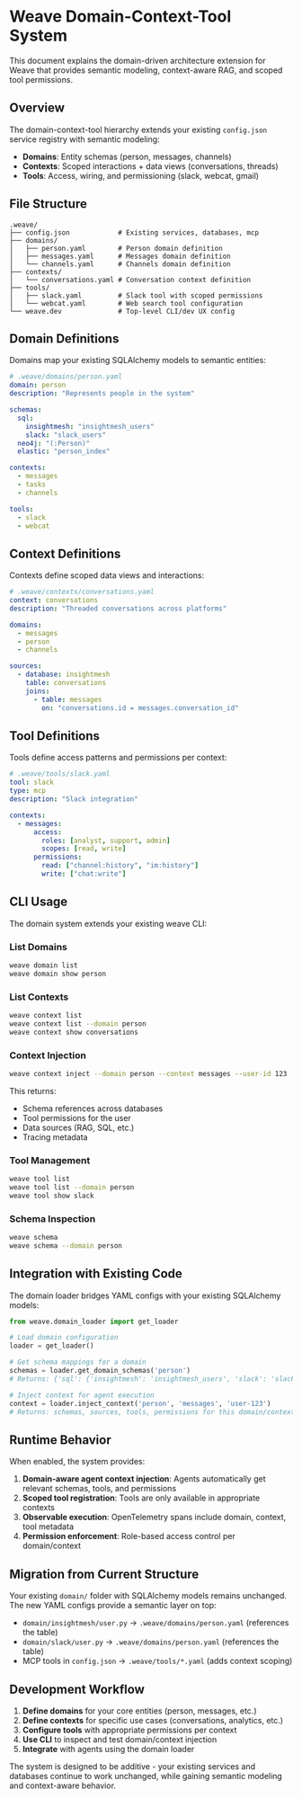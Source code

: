 # Weave Domain-Context-Tool System

This document explains the domain-driven architecture extension for Weave that provides semantic modeling, context-aware RAG, and scoped tool permissions.

## Overview

The domain-context-tool hierarchy extends your existing `config.json` service registry with semantic modeling:

- **Domains**: Entity schemas (person, messages, channels)
- **Contexts**: Scoped interactions + data views (conversations, threads)  
- **Tools**: Access, wiring, and permissioning (slack, webcat, gmail)

## File Structure

```
.weave/
├── config.json            # Existing services, databases, mcp
├── domains/
│   ├── person.yaml        # Person domain definition
│   ├── messages.yaml      # Messages domain definition
│   └── channels.yaml      # Channels domain definition
├── contexts/
│   └── conversations.yaml # Conversation context definition
├── tools/
│   ├── slack.yaml         # Slack tool with scoped permissions
│   └── webcat.yaml        # Web search tool configuration
└── weave.dev              # Top-level CLI/dev UX config
```

## Domain Definitions

Domains map your existing SQLAlchemy models to semantic entities:

```yaml
# .weave/domains/person.yaml
domain: person
description: "Represents people in the system"

schemas:
  sql: 
    insightmesh: "insightmesh_users"
    slack: "slack_users"
  neo4j: "(:Person)"
  elastic: "person_index"

contexts:
  - messages
  - tasks
  - channels

tools:
  - slack
  - webcat
```

## Context Definitions

Contexts define scoped data views and interactions:

```yaml
# .weave/contexts/conversations.yaml
context: conversations
description: "Threaded conversations across platforms"

domains:
  - messages
  - person
  - channels

sources:
  - database: insightmesh
    table: conversations
    joins:
      - table: messages
        on: "conversations.id = messages.conversation_id"
```

## Tool Definitions

Tools define access patterns and permissions per context:

```yaml
# .weave/tools/slack.yaml
tool: slack
type: mcp
description: "Slack integration"

contexts:
  - messages:
      access:
        roles: [analyst, support, admin]
        scopes: [read, write]
      permissions:
        read: ["channel:history", "im:history"]
        write: ["chat:write"]
```

## CLI Usage

The domain system extends your existing weave CLI:

### List Domains
```bash
weave domain list
weave domain show person
```

### List Contexts
```bash
weave context list
weave context list --domain person
weave context show conversations
```

### Context Injection
```bash
weave context inject --domain person --context messages --user-id 123
```

This returns:
- Schema references across databases
- Tool permissions for the user
- Data sources (RAG, SQL, etc.)
- Tracing metadata

### Tool Management
```bash
weave tool list
weave tool list --domain person
weave tool show slack
```

### Schema Inspection
```bash
weave schema
weave schema --domain person
```

## Integration with Existing Code

The domain loader bridges YAML configs with your existing SQLAlchemy models:

```python
from weave.domain_loader import get_loader

# Load domain configuration
loader = get_loader()

# Get schema mappings for a domain
schemas = loader.get_domain_schemas('person')
# Returns: {'sql': {'insightmesh': 'insightmesh_users', 'slack': 'slack_users'}}

# Inject context for agent execution
context = loader.inject_context('person', 'messages', 'user-123')
# Returns: schemas, sources, tools, permissions for this domain/context/user
```

## Runtime Behavior

When enabled, the system provides:

1. **Domain-aware agent context injection**: Agents automatically get relevant schemas, tools, and permissions
2. **Scoped tool registration**: Tools are only available in appropriate contexts
3. **Observable execution**: OpenTelemetry spans include domain, context, tool metadata
4. **Permission enforcement**: Role-based access control per domain/context

## Migration from Current Structure

Your existing `domain/` folder with SQLAlchemy models remains unchanged. The new YAML configs provide a semantic layer on top:

- `domain/insightmesh/user.py` → `.weave/domains/person.yaml` (references the table)
- `domain/slack/user.py` → `.weave/domains/person.yaml` (references the table)
- MCP tools in `config.json` → `.weave/tools/*.yaml` (adds context scoping)

## Development Workflow

1. **Define domains** for your core entities (person, messages, etc.)
2. **Define contexts** for specific use cases (conversations, analytics, etc.)
3. **Configure tools** with appropriate permissions per context
4. **Use CLI** to inspect and test domain/context injection
5. **Integrate** with agents using the domain loader

The system is designed to be additive - your existing services and databases continue to work unchanged, while gaining semantic modeling and context-aware behavior. 